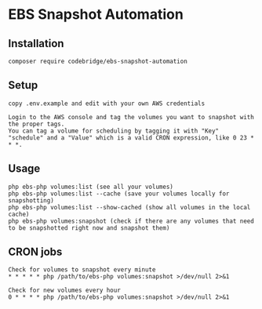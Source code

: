 # EBS Snapshot Automation

## Installation

    composer require codebridge/ebs-snapshot-automation

## Setup

    copy .env.example and edit with your own AWS credentials
    
    Login to the AWS console and tag the volumes you want to snapshot with the proper tags.
    You can tag a volume for scheduling by tagging it with "Key" "schedule" and a "Value" which is a valid CRON expression, like 0 23 * * *.
    
## Usage
    
    php ebs-php volumes:list (see all your volumes)
    php ebs-php volumes:list --cache (save your volumes locally for snapshotting)
    php ebs-php volumes:list --show-cached (show all volumes in the local cache)
    php ebs-php volumes:snapshot (check if there are any volumes that need to be snapshotted right now and snapshot them)
    
## CRON jobs
    Check for volumes to snapshot every minute
    * * * * * php /path/to/ebs-php volumes:snapshot >/dev/null 2>&1
    
    Check for new volumes every hour
    0 * * * * php /path/to/ebs-php volumes:snapshot >/dev/null 2>&1